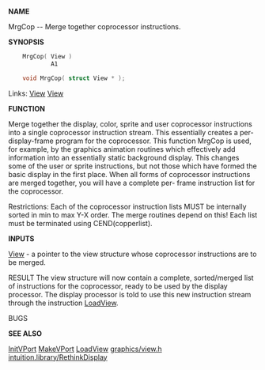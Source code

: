 
**NAME**

MrgCop -- Merge together coprocessor instructions.

**SYNOPSIS**

```c
    MrgCop( View )
            A1

    void MrgCop( struct View * );

```
Links: [View](_00B8) [View](_00B8) 

**FUNCTION**

Merge together the display, color, sprite and user coprocessor
instructions into a single coprocessor instruction stream.  This
essentially creates a per-display-frame program for the coprocessor.
This function MrgCop is used, for example, by the graphics animation
routines which effectively add information into an essentially
static background display.  This changes some of the user
or sprite instructions, but not those which have formed the
basic display in the first place.  When all forms of coprocessor
instructions are merged together, you will have a complete per-
frame instruction list for the coprocessor.

Restrictions:  Each of the coprocessor instruction lists MUST be
internally sorted in min to max Y-X order.  The merge routines
depend on this! Each list must be terminated using CEND(copperlist).

**INPUTS**

[View](_00B8) - a pointer to the view structure whose coprocessor
instructions are to be merged.

RESULT
The view structure will now contain a complete, sorted/merged
list of instructions for the coprocessor, ready to be used by
the display processor.  The display processor is told to use
this new instruction stream through the instruction [LoadView](../graphics/LoadView).

BUGS

**SEE ALSO**

[InitVPort](../graphics/InitVPort) [MakeVPort](../graphics/MakeVPort) [LoadView](../graphics/LoadView) [graphics/view.h](_00B8)
[intuition.library/RethinkDisplay](RethinkDisplay)

